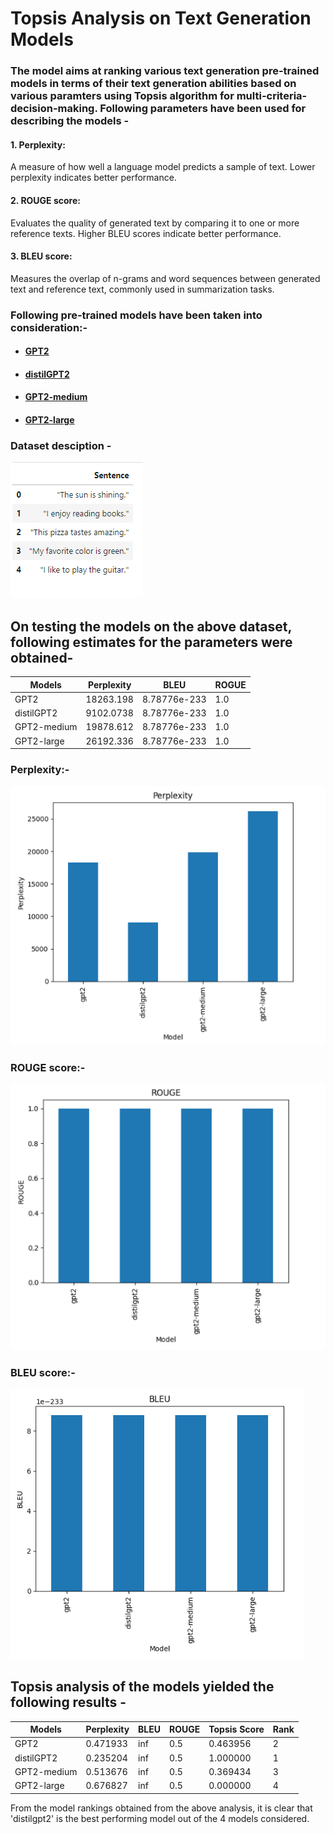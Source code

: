 # Topsis Analysis on Text Generation Models

### The model aims at ranking various text generation pre-trained models in terms of their text generation abilities based on various paramters using Topsis algorithm for multi-criteria-decision-making. Following parameters have been used for describing the models -

#### 1. Perplexity:

A measure of how well a language model predicts a sample of text. Lower perplexity indicates better performance.

#### 2. ROUGE score:

Evaluates the quality of generated text by comparing it to one or more reference texts. Higher BLEU scores indicate better performance.

#### 3. BLEU score:

Measures the overlap of n-grams and word sequences between generated text and reference text, commonly used in summarization tasks.

### Following pre-trained models have been taken into consideration:-

- #### [GPT2](https://huggingface.co/openai-community/gpt2)

- #### [distilGPT2](https://huggingface.co/distilbert/distilgpt2)

- #### [GPT2-medium](https://huggingface.co/openai-community/gpt2-medium)

- #### [GPT2-large](https://huggingface.co/openai-community/gpt2-large)

### Dataset desciption -

![dataset](./public/dataset.PNG)

## On testing the models on the above dataset, following estimates for the parameters were obtained-

| Models | Perplexity | BLEU | ROGUE |
|----------|----------|----------|----------|
| GPT2 | 18263.198 | 8.78776e-233 | 1.0 |
| distilGPT2 | 9102.0738 | 8.78776e-233 | 1.0 |
| GPT2-medium | 19878.612 | 8.78776e-233 | 1.0 |
| GPT2-large | 26192.336 | 8.78776e-233 | 1.0 |


### Perplexity:-

![perplexity](./public/perplexity.png)

### ROUGE score:-

![rouge](./public/rouge.png)

### BLEU score:-

![bleu](./public/bleu.png)

## Topsis analysis of the models yielded the following results -

| Models | Perplexity | BLEU | ROUGE | Topsis Score | Rank |
|----------|----------|----------|----------|----------| -----|
| GPT2 | 0.471933 | inf | 0.5 | 0.463956 | 2 |
| distilGPT2 | 0.235204 | inf | 0.5 | 1.000000 | 1 |
| GPT2-medium | 0.513676 | inf | 0.5 | 0.369434 | 3 |
| GPT2-large | 0.676827 | inf | 0.5 | 0.000000 | 4 |


From the model rankings obtained from the above analysis, it is clear that 'distilgpt2' is the best performing model out of the 4 models considered.
